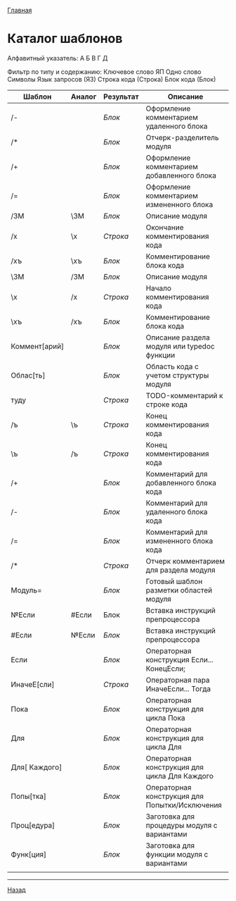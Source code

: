 [Главная](./../README.md)
# Каталог шаблонов
Алфавитный указатель:
А Б В Г Д

Фильтр по типу и содержанию:
Ключевое слово ЯП
Одно слово
Символы
Язык запросов (ЯЗ)
Строка кода (Строка)
Блок кода (Блок)

| Шаблон | Аналог | Результат | Описание |
| ---- | ---- | ---- | ---- |
| /- |  | *Блок* | Оформление комментарием удаленного блока |
| /* |  | *Блок* | Отчерк-разделитель модуля |
| /+ |  | *Блок* | Оформление комментарием добавленного блока |
| /= |  | *Блок* | Оформление комментарием измененного блока |
| /ЗМ | \ЗМ | *Блок* | Описание модуля |
| /х | \х | *Строка* | Окончание комментирования кода |
| /хъ | \хъ | *Блок* | Комментирование блока кода |
| \ЗМ | /ЗМ | *Блок* | Описание модуля |
| \х | /х | *Строка* | Начало комментирования кода |
| \хъ | /хъ | *Блок* | Комментирование блока кода |
| Коммент[арий] |  | *Блок* | Описание раздела модуля или typedoc функции |
| Облас[ть] |  | *Блок* | Область кода с учетом структуры модуля |
| туду |  | *Строка* | TODO-комментарий к строке кода |
| /ъ | \ъ | *Строка* | Конец комментирования кода |
| \ъ | /ъ | *Строка* | Конец комментирования кода |
| /+ |  | *Блок* | Комментарий для добавленного блока кода |
| /- |  | *Блок* | Комментарий для удаленного блока кода |
| /= |  | *Блок* | Комментарий для измененного блока кода |
| /* |  | *Строка* | Отчерк комментарием для раздела модуля |
| Модуль= |  | *Блок* | Готовый шаблон разметки областей модуля |
| №Если | #Если | Блок | Вставка инструкций препроцессора |
| #Если | №Если | *Блок* | Вставка инструкций препроцессора |
| Если |  | *Блок* | Операторная конструкция Если... КонецЕсли; |
| ИначеЕ[сли] |  | *Строка* | Операторная пара ИначеЕсли... Тогда |
| Пока |  | *Блок* | Операторная конструкция для цикла Пока |
| Для |  | *Блок* | Операторная конструкция для цикла Для |
| Для[ Каждого] |  | *Блок* | Операторная конструкция для цикла Для Каждого |
| Попы[тка] |  | *Блок* | Операторная конструкция для Попытки/Исключения |
| Проц[едура] |  | *Блок* | Заготовка для процедуры модуля с вариантами |
| Функ[ция] |  | *Блок* | Заготовка для функции модуля с вариантами |
|  |  |  |  |

---

[Назад](./../README.md)